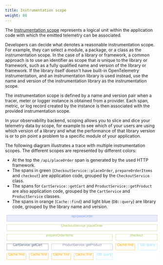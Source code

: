 ```yaml
---
title: Instrumentation scope
weight: 80
---
```


The [Instrumentation scope](/docs/specs/otel/common/instrumentation-scope/)
represents a logical unit within the application code with which the emitted
telemetry can be associated.

Developers can decide what denotes a reasonable instrumentation scope. For
example, they can select a module, a package, or a class as the instrumentation
scope. In the case of a library or framework, a common approach is to use an
identifier as scope that is unique to the library or framework, such as a fully
qualified name and version of the library or framework. If the library itself
doesn't have built-in OpenTelemetry instrumentation, and an instrumentation
library is used instead, use the name and version of the instrumentation library
as the instrumentation scope.

The instrumentation scope is defined by a name and version pair when a tracer,
meter or logger instance is obtained from a provider. Each span, metric, or log
record created by the instance is then associated with the provided
instrumentation scope.

In your observability backend, scoping allows you to slice and dice your
telemetry data by scope, for example to see which of your users are using which
version of a library and what the performance of that library version is or to
pin point a problem to a specific module of your application.

The following diagram illustrates a trace with multiple instrumentation scopes.
The different scopes are represented by different colors:

- At the top the `/api/placeOrder` span is generated by the used HTTP framework.
- The spans in green (`CheckoutService::placeOrder`, `prepareOrderItems` and
  `checkout`) are application code, grouped by the `CheckoutService` class.
- The spans for `CartService::getCart` and `ProductService::getProduct` are also
  application code, grouped by the `CartService` and `ProductService` classes.
- The spans in orange (`Cache::find`) and light blue (`DB::query`) are library
  code, grouped by the library name and version.

![This image illustrates a trace with multiple instrumentation scopes](spans-with-instrumentation-scope.svg)
